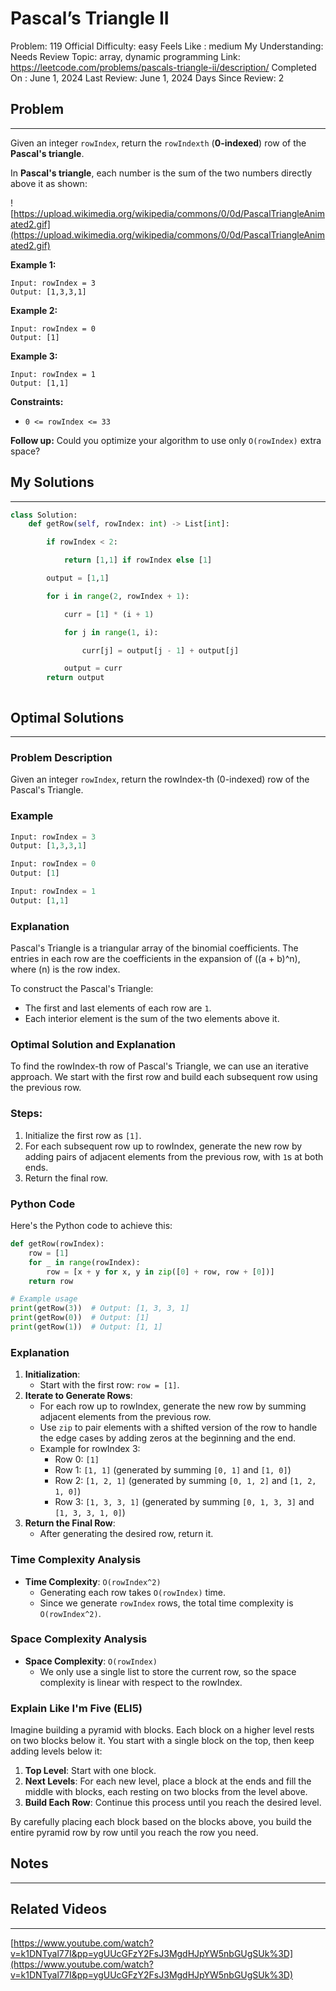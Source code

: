 # Pascal’s Triangle II

Problem: 119
Official Difficulty: easy
Feels Like : medium
My Understanding: Needs Review
Topic: array, dynamic programming
Link: https://leetcode.com/problems/pascals-triangle-ii/description/
Completed On : June 1, 2024
Last Review: June 1, 2024
Days Since Review: 2

## Problem

---

Given an integer `rowIndex`, return the `rowIndexth` (**0-indexed**) row of the **Pascal's triangle**.

In **Pascal's triangle**, each number is the sum of the two numbers directly above it as shown:

![https://upload.wikimedia.org/wikipedia/commons/0/0d/PascalTriangleAnimated2.gif](https://upload.wikimedia.org/wikipedia/commons/0/0d/PascalTriangleAnimated2.gif)

**Example 1:**

```
Input: rowIndex = 3
Output: [1,3,3,1]
```

**Example 2:**

```
Input: rowIndex = 0
Output: [1]
```

**Example 3:**

```
Input: rowIndex = 1
Output: [1,1]
```

**Constraints:**

- `0 <= rowIndex <= 33`

**Follow up:** Could you optimize your algorithm to use only `O(rowIndex)` extra space?

## My Solutions

---

```python
class Solution:
    def getRow(self, rowIndex: int) -> List[int]:

        if rowIndex < 2:

            return [1,1] if rowIndex else [1]

        output = [1,1]

        for i in range(2, rowIndex + 1):

            curr = [1] * (i + 1)

            for j in range(1, i):

                curr[j] = output[j - 1] + output[j]

            output = curr
        return output
```

```python

```

## Optimal Solutions

---

### Problem Description

Given an integer `rowIndex`, return the rowIndex-th (0-indexed) row of the Pascal's Triangle.

### Example

```python
Input: rowIndex = 3
Output: [1,3,3,1]

Input: rowIndex = 0
Output: [1]

Input: rowIndex = 1
Output: [1,1]

```

### Explanation

Pascal's Triangle is a triangular array of the binomial coefficients. The entries in each row are the coefficients in the expansion of \((a + b)^n\), where \(n\) is the row index.

To construct the Pascal's Triangle:

- The first and last elements of each row are `1`.
- Each interior element is the sum of the two elements above it.

### Optimal Solution and Explanation

To find the rowIndex-th row of Pascal's Triangle, we can use an iterative approach. We start with the first row and build each subsequent row using the previous row.

### Steps:

1. Initialize the first row as `[1]`.
2. For each subsequent row up to rowIndex, generate the new row by adding pairs of adjacent elements from the previous row, with `1`s at both ends.
3. Return the final row.

### Python Code

Here's the Python code to achieve this:

```python
def getRow(rowIndex):
    row = [1]
    for _ in range(rowIndex):
        row = [x + y for x, y in zip([0] + row, row + [0])]
    return row

# Example usage
print(getRow(3))  # Output: [1, 3, 3, 1]
print(getRow(0))  # Output: [1]
print(getRow(1))  # Output: [1, 1]

```

### Explanation

1. **Initialization**:
    - Start with the first row: `row = [1]`.
2. **Iterate to Generate Rows**:
    - For each row up to rowIndex, generate the new row by summing adjacent elements from the previous row.
    - Use `zip` to pair elements with a shifted version of the row to handle the edge cases by adding zeros at the beginning and the end.
    - Example for rowIndex 3:
        - Row 0: `[1]`
        - Row 1: `[1, 1]` (generated by summing `[0, 1]` and `[1, 0]`)
        - Row 2: `[1, 2, 1]` (generated by summing `[0, 1, 2]` and `[1, 2, 1, 0]`)
        - Row 3: `[1, 3, 3, 1]` (generated by summing `[0, 1, 3, 3]` and `[1, 3, 3, 1, 0]`)
3. **Return the Final Row**:
    - After generating the desired row, return it.

### Time Complexity Analysis

- **Time Complexity**: `O(rowIndex^2)`
    - Generating each row takes `O(rowIndex)` time.
    - Since we generate `rowIndex` rows, the total time complexity is `O(rowIndex^2)`.

### Space Complexity Analysis

- **Space Complexity**: `O(rowIndex)`
    - We only use a single list to store the current row, so the space complexity is linear with respect to the rowIndex.

### Explain Like I'm Five (ELI5)

Imagine building a pyramid with blocks. Each block on a higher level rests on two blocks below it. You start with a single block on the top, then keep adding levels below it:

1. **Top Level**: Start with one block.
2. **Next Levels**: For each new level, place a block at the ends and fill the middle with blocks, each resting on two blocks from the level above.
3. **Build Each Row**: Continue this process until you reach the desired level.

By carefully placing each block based on the blocks above, you build the entire pyramid row by row until you reach the row you need.

## Notes

---

 

## Related Videos

---

[https://www.youtube.com/watch?v=k1DNTyal77I&pp=ygUUcGFzY2FsJ3MgdHJpYW5nbGUgSUk%3D](https://www.youtube.com/watch?v=k1DNTyal77I&pp=ygUUcGFzY2FsJ3MgdHJpYW5nbGUgSUk%3D)